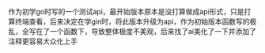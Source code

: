 作为初学go时写的一个测试api，最开始版本原本是没打算做成api形式，只是打算终端查看，后来决定在学gin时，将此版本升级为api，作为初始版本函数写的极乱，全写在了一个函数下，导致整体极度不美观，后来找了ai美化了一下并添加了注释更容易大众化上手
